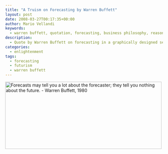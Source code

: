 ```yaml
---
title: "A Truism on Forecasting by Warren Buffett"
layout: post
date: 2008-03-27T00:17:35+00:00
author: Mario Vellandi
keywords:
  - warren buffett, quotation, forecasting, business philosophy, reasoning, logic
description:
  - Quote by Warren Buffett on forecasting in a graphically designed setting with a visual metaphor for your quick business inspirational needs.
categories:
  - enlightenment
tags:
  - forecasting
  - futurism
  - warren buffett
---
```

[<img src="http://farm4.static.flickr.com/3006/2571716582_713dae8dd4_o.jpg" alt="Forecasts may tell you a lot about the forecaster; they tell you nothing about the future. - Warren Buffett, 1980" width="500" height="215" />](http://www.flickr.com/photos/mvellandi/2571716582/ "Forecasting graphic on Flickr")
